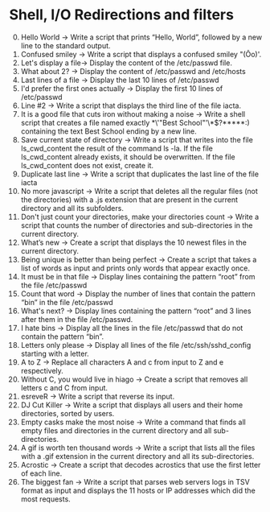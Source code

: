 # Shell, I/O Redirections and filters
0. Hello World -> Write a script that prints “Hello, World”, followed by a new line to the standard output.
1. Confused smiley -> Write a script that displays a confused smiley "(Ôo)'.
2. Let's display a file-> Display the content of the /etc/passwd file.
3. What about 2? -> Display the content of /etc/passwd and /etc/hosts
4. Last lines of a file -> Display the last 10 lines of /etc/passwd
5. I'd prefer the first ones actually -> Display the first 10 lines of /etc/passwd
6. Line #2 -> Write a script that displays the third line of the file iacta.
7. It is a good file that cuts iron without making a noise -> Write a shell script that creates a file named exactly \*\\'"Best School"\'\\*$\?\*\*\*\*\*:) containing the text Best School ending by a new line.
8. Save current state of directory -> Write a script that writes into the file ls_cwd_content the result of the command ls -la. If the file ls_cwd_content already exists, it should be overwritten. If the file ls_cwd_content does not exist, create it.
9. Duplicate last line -> Write a script that duplicates the last line of the file iacta
10.  No more javascript -> Write a script that deletes all the regular files (not the directories) with a .js extension that are present in the current directory and all its subfolders.
11. Don't just count your directories, make your directories count -> Write a script that counts the number of directories and sub-directories in the current directory.
12. What’s new -> Create a script that displays the 10 newest files in the current directory.
13. Being unique is better than being perfect -> Create a script that takes a list of words as input and prints only words that appear exactly once.
14. It must be in that file -> Display lines containing the pattern “root” from the file /etc/passwd
15. Count that word -> Display the number of lines that contain the pattern “bin” in the file /etc/passwd
16. What's next? -> Display lines containing the pattern “root” and 3 lines after them in the file /etc/passwd.
17. I hate bins -> Display all the lines in the file /etc/passwd that do not contain the pattern “bin”.
18. Letters only please -> Display all lines of the file /etc/ssh/sshd_config starting with a letter.
19. A to Z -> Replace all characters A and c from input to Z and e respectively.
20. Without C, you would live in hiago -> Create a script that removes all letters c and C from input.
21. esreveR -> Write a script that reverse its input.
22. DJ Cut Killer -> Write a script that displays all users and their home directories, sorted by users.
23. Empty casks make the most noise -> Write a command that finds all empty files and directories in the current directory and all sub-directories.
24. A gif is worth ten thousand words -> Write a script that lists all the files with a .gif extension in the current directory and all its sub-directories.
25. Acrostic -> Create a script that decodes acrostics that use the first letter of each line.
26. The biggest fan -> Write a script that parses web servers logs in TSV format as input and displays the 11 hosts or IP addresses which did the most requests.
 
